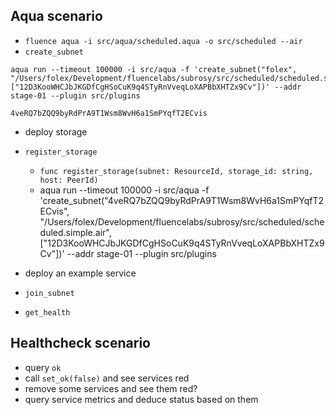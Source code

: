 ## Aqua scenario
- `fluence aqua -i src/aqua/scheduled.aqua -o src/scheduled --air`
- `create_subnet`
```
aqua run --timeout 100000 -i src/aqua -f 'create_subnet("folex", "/Users/folex/Development/fluencelabs/subrosy/src/scheduled/scheduled.simple.air", ["12D3KooWHCJbJKGDfCgHSoCuK9q4STyRnVveqLoXAPBbXHTZx9Cv"])' --addr stage-01 --plugin src/plugins
```
```
4veRQ7bZQQ9byRdPrA9T1Wsm8WvH6a1SmPYqfT2ECvis
```

- deploy storage
- `register_storage`
    - `func register_storage(subnet: ResourceId, storage_id: string, host: PeerId)`
    - aqua run --timeout 100000 -i src/aqua -f 'create_subnet("4veRQ7bZQQ9byRdPrA9T1Wsm8WvH6a1SmPYqfT2ECvis", "/Users/folex/Development/fluencelabs/subrosy/src/scheduled/scheduled.simple.air", ["12D3KooWHCJbJKGDfCgHSoCuK9q4STyRnVveqLoXAPBbXHTZx9Cv"])' --addr stage-01 --plugin src/plugins

- deploy an example service
- `join_subnet`
- `get_health`

## Healthcheck scenario
- query `ok`
- call `set_ok(false)` and see services red
- remove some services and see them red?
- query service metrics and deduce status based on them
